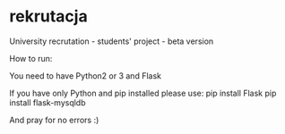 # rekrutacja

University recrutation - students' project - beta version

How to run:

You need to have Python2 or 3 and Flask

If you have only Python and pip installed please use:
pip install Flask
pip install flask-mysqldb

And pray for no errors :)

